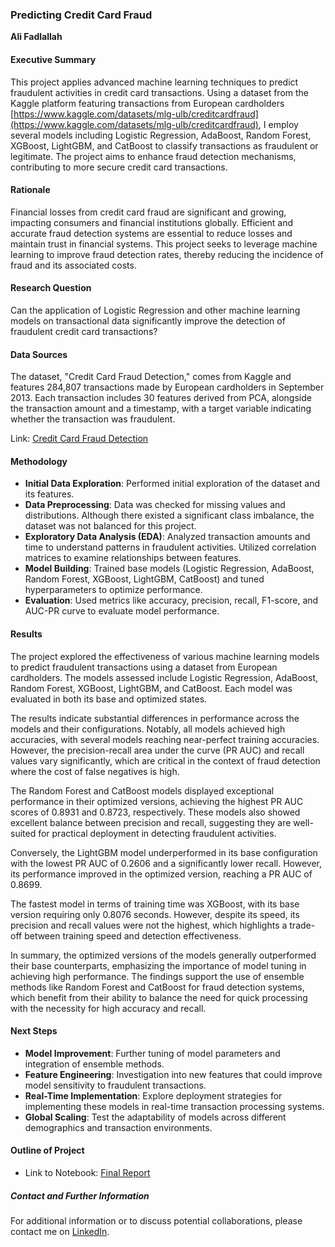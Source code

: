 ### Predicting Credit Card Fraud

**Ali Fadlallah**

#### Executive Summary

This project applies advanced machine learning techniques to predict fraudulent activities in credit card transactions. Using a dataset from the Kaggle platform featuring transactions from European cardholders [https://www.kaggle.com/datasets/mlg-ulb/creditcardfraud](https://www.kaggle.com/datasets/mlg-ulb/creditcardfraud), I employ several models including Logistic Regression, AdaBoost, Random Forest, XGBoost, LightGBM, and CatBoost to classify transactions as fraudulent or legitimate. The project aims to enhance fraud detection mechanisms, contributing to more secure credit card transactions.

#### Rationale

Financial losses from credit card fraud are significant and growing, impacting consumers and financial institutions globally. Efficient and accurate fraud detection systems are essential to reduce losses and maintain trust in financial systems. This project seeks to leverage machine learning to improve fraud detection rates, thereby reducing the incidence of fraud and its associated costs.

#### Research Question

Can the application of Logistic Regression and other machine learning models on transactional data significantly improve the detection of fraudulent credit card transactions?

#### Data Sources

The dataset, "Credit Card Fraud Detection," comes from Kaggle and features 284,807 transactions made by European cardholders in September 2013. Each transaction includes 30 features derived from PCA, alongside the transaction amount and a timestamp, with a target variable indicating whether the transaction was fraudulent.

Link: [Credit Card Fraud Detection](https://www.kaggle.com/datasets/mlg-ulb/creditcardfraud)

#### Methodology

- **Initial Data Exploration**: Performed initial exploration of the dataset and its features.
- **Data Preprocessing**: Data was checked for missing values and distributions. Although there existed a significant class imbalance, the dataset was not balanced for this project.
- **Exploratory Data Analysis (EDA)**: Analyzed transaction amounts and time to understand patterns in fraudulent activities. Utilized correlation matrices to examine relationships between features.
- **Model Building**: Trained base models (Logistic Regression, AdaBoost, Random Forest, XGBoost, LightGBM, CatBoost) and tuned hyperparameters to optimize performance.
- **Evaluation**: Used metrics like accuracy, precision, recall, F1-score, and AUC-PR curve to evaluate model performance.

#### Results

The project explored the effectiveness of various machine learning models to predict fraudulent transactions using a dataset from European cardholders. The models assessed include Logistic Regression, AdaBoost, Random Forest, XGBoost, LightGBM, and CatBoost. Each model was evaluated in both its base and optimized states.

The results indicate substantial differences in performance across the models and their configurations. Notably, all models achieved high accuracies, with several models reaching near-perfect training accuracies. However, the precision-recall area under the curve (PR AUC) and recall values vary significantly, which are critical in the context of fraud detection where the cost of false negatives is high.

The Random Forest and CatBoost models displayed exceptional performance in their optimized versions, achieving the highest PR AUC scores of 0.8931 and 0.8723, respectively. These models also showed excellent balance between precision and recall, suggesting they are well-suited for practical deployment in detecting fraudulent activities.

Conversely, the LightGBM model underperformed in its base configuration with the lowest PR AUC of 0.2606 and a significantly lower recall. However, its performance improved in the optimized version, reaching a PR AUC of 0.8699.

The fastest model in terms of training time was XGBoost, with its base version requiring only 0.8076 seconds. However, despite its speed, its precision and recall values were not the highest, which highlights a trade-off between training speed and detection effectiveness.

In summary, the optimized versions of the models generally outperformed their base counterparts, emphasizing the importance of model tuning in achieving high performance. The findings support the use of ensemble methods like Random Forest and CatBoost for fraud detection systems, which benefit from their ability to balance the need for quick processing with the necessity for high accuracy and recall.

#### Next Steps

- **Model Improvement**: Further tuning of model parameters and integration of ensemble methods.
- **Feature Engineering**: Investigation into new features that could improve model sensitivity to fraudulent transactions.
- **Real-Time Implementation**: Explore deployment strategies for implementing these models in real-time transaction processing systems.
- **Global Scaling**: Test the adaptability of models across different demographics and transaction environments.

#### Outline of Project

- Link to Notebook: [Final Report](https://github.com/afadlallah/UCB/blob/master/05%20Capstone%20Project%2024.1%20-%20Final%20Report/Capstone%20Project%2024.1%20-%20Final%20Report.ipynb)

##### Contact and Further Information
For additional information or to discuss potential collaborations, please contact me on [LinkedIn](https://www.linkedin.com/in/ali-fadlallah/).